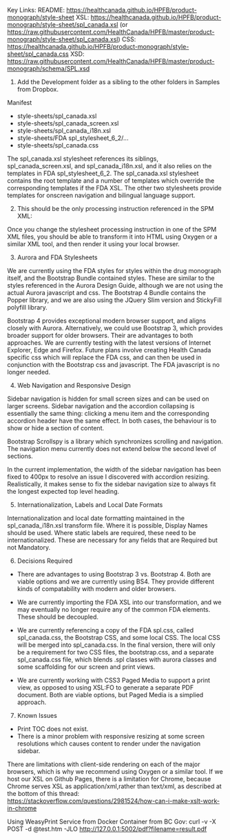 Key Links:
README: https://healthcanada.github.io/HPFB/product-monograph/style-sheet
XSL: https://healthcanada.github.io/HPFB/product-monograph/style-sheet/spl_canada.xsl
(or https://raw.githubusercontent.com/HealthCanada/HPFB/master/product-monograph/style-sheet/spl_canada.xsl)
CSS: https://healthcanada.github.io/HPFB/product-monograph/style-sheet/spl_canada.css
XSD: https://raw.githubusercontent.com/HealthCanada/HPFB/master/product-monograph/schema/SPL.xsd

1. Add the Development folder as a sibling to the other folders in Samples from Dropbox.

Manifest
 - style-sheets/spl_canada.xsl
 - style-sheets/spl_canada_screen.xsl
 - style-sheets/spl_canada_i18n.xsl
 - style-sheets/FDA spl_stylesheet_6_2/...
 - style-sheets/spl_canada.css
 
The spl_canada.xsl stylesheet references its siblings, spl_canada_screen.xsl, and spl_canada_i18n.xsl,
and it also relies on the templates in FDA spl_stylesheet_6_2. The spl_canada.xsl stylesheet contains the 
root template and a number of templates which override the corresponding templates if the FDA XSL. 
The other two stylesheets provide templates for onscreen navigation and bilingual language support.

2. This should be the only processing instruction referenced in the SPM XML:

<?xml-stylesheet type="text/xsl" href="https://raw.githubusercontent.com/HealthCanada/HPFB/master/product-monograph/style-sheet/spl_canada.xsl"?>

Once you change the stylesheet processing instruction in one of the SPM XML files, 
you should be able to transform it into HTML using Oxygen or a similar XML tool, and then render it 
using your local browser.

3. Aurora and FDA Stylesheets

We are currently using the FDA styles for styles within the drug monograph itself, and the Bootstrap
Bundle contained styles. These are similar to the styles referenced in the Aurora Design Guide, although
we are not using the actual Aurora javascript and css. The Bootstrap 4 Bundle contains the Popper library,
and we are also using the JQuery Slim version and StickyFill polyfill library.

Bootstrap 4 provides exceptional modern browser support, and aligns closely with Aurora. Alternatively,
we could use Bootstrap 3, which provides broader support for older browsers. Their are advantages to
both approaches. We are currently testing with the latest versions of Internet Explorer, Edge and Firefox.
Future plans involve creating Health Canada specific css which will replace the FDA css, and can then
be used in conjunction with the Bootstrap css and javascript. The FDA javascript is no longer needed.

4. Web Navigation and Responsive Design

Sidebar navigation is hidden for small screen sizes and can be used on larger screens. Sidebar
navigation and the accordion collapsing is essentially the same thing: clicking a menu item and
the corresponding accordion header have the same effect. In both cases, the behaviour is to show
or hide a section of content.

Bootstrap Scrollspy is a library which synchronizes scrolling and navigation. The navigation menu 
currently does not extend below the second level of sections.

In the current implementation, the width of the sidebar navigation has been fixed to 400px to
resolve an issue I discovered with accordion resizing. Realistically, it makes sense to fix the
sidebar navigation size to always fit the longest expected top level heading.

5. Internationalization, Labels and Local Date Formats

Internationalization and local date formatting maintained in the spl_canada_i18n.xsl transform file.
Where it is possible, Display Names should be used. Where static labels are required, these need to
be internationalized. These are necessary for any fields that are Required but not Mandatory.

6. Decisions Required

 - There are advantages to using Bootstrap 3 vs. Bootstrap 4. Both are viable options and we are 
   currently using BS4. They provide different kinds of compatability with modern and older browsers.
   
 - We are currently importing the FDA XSL into our transformation, and we may eventually no longer
   require any of the common FDA elements. These should be decoupled.
   
 - We are currently referencing a copy of the FDA spl.css, called spl_canada.css, the Bootstrap CSS,
   and some local CSS. The local CSS will be merged into spl_canada.css. In the final version, there will 
   only be a requirement for two CSS files, the bootstrap.css, and a separate spl_canada.css file, 
   which blends .spl classes with aurora classes and some scaffolding for our screen and print views.
   
 - We are currently working with CSS3 Paged Media to support a print view, as opposed to using XSL:FO
   to generate a separate PDF document. Both are viable options, but Paged Media is a simplied approach.

7. Known Issues

 - Print TOC does not exist.
 - There is a minor problem with responsive resizing at some screen resolutions which causes content to render under the navigation sidebar.
 
 There are limitations with client-side rendering on each of the major browsers, which is why we recommend 
 using Oxygen or a similar tool. If we host our XSL on Github Pages, there is a limitation for Chrome, 
 because Chrome serves XSL as application/xml,rather than text/xml, as described at the bottom of this thread:
 https://stackoverflow.com/questions/2981524/how-can-i-make-xslt-work-in-chrome
 
 Using WeasyPrint Service from Docker Container from BC Gov:
 curl -v -X POST -d @test.htm -JLO http://127.0.0.1:5002/pdf?filename=result.pdf
 
